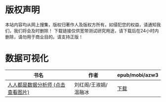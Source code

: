# 版权声明

本站内容均从网上搜集，版权归著作人及版权方所有，如侵犯您的权益，请通知我们，我们将会及时删除！ 下载链接仅供宽带测试研究用途，请下载后在24小时内删除，请勿用于商业目的。请支持正版！

# 数据可视化

| 书名 | 作者 | epub/mobi/azw3 |
| --- | --- | --- |
| [人人都是数据分析师 (点击查看图片)](https://www.dushupai.com/attachment/2024/06/04/e4e8d452558429eb.jpg) | 刘红阁/王淑娟/温融冰  | [下载](https://url89.ctfile.com/f/31084289-1357023040-6ede2b?p=8866) |
